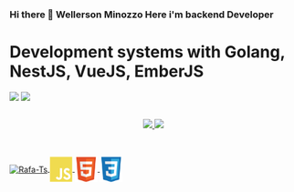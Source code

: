 ### Hi there 👋 Wellerson Minozzo Here i'm backend Developer 
# Development systems with Golang, NestJS, VueJS, EmberJS

<div> 
  
  <a href ="mailto:wellminozzo@gmail.com"><img src="https://img.shields.io/badge/-Gmail-%23333?style=for-the-badge&logo=gmail&logoColor=white" target="_blank"></a>
  <a href="https://www.linkedin.com/in/wellminozzo" target="_blank"><img src="https://img.shields.io/badge/-LinkedIn-%230077B5?style=for-the-badge&logo=linkedin&logoColor=white" target="_blank"></a> 
 
  
 
</div>

##
<div align="center">
  <a href="https://github.com/wellminozzo">
  <img height="180em" src="https://github-readme-stats.vercel.app/api?username=wellminozzo&show_icons=true&theme=dracula&include_all_commits=true&count_private=true"/>
  <img height="180em" src="https://github-readme-stats.vercel.app/api/top-langs/?username=wellminozzo&layout=compact&langs_count=7&theme=dracula"/>
</div>
  
  ##
  
<div style="display: inline_block"><br>
  <img align="center" alt="Rafa-Ts" height="45" width="40" src="https://cdn.jsdelivr.net/gh/devicons/devicon/icons/go/go-original.svg">
  <img align="center" alt="Rafa-Js" height="45" width="40" src="https://raw.githubusercontent.com/devicons/devicon/master/icons/javascript/javascript-plain.svg">
  
  
  <img align="center" alt="Rafa-HTML" height="45" width="40" src="https://raw.githubusercontent.com/devicons/devicon/master/icons/html5/html5-original.svg">
  <img align="center" alt="Rafa-CSS" height="45" width="40" src="https://raw.githubusercontent.com/devicons/devicon/master/icons/css3/css3-original.svg">
  
  
</div>

  ##
  
  

